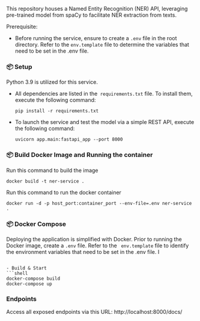 This repository houses a Named Entity Recognition (NER) API, leveraging
pre-trained model from spaCy to facilitate NER extraction from texts.

Prerequisite:
  -  Before running the service, ensure to create a `.env` file in the root directory. Refer to the
  `env.template` file to determine the variables that need to be set in the
  .env
  file.

### 📦 Setup

Python 3.9 is utilized for this service.

- All dependencies are listed in the` requirements.txt` file. To install them,
  execute the following command:

    ```shell
    pip install -r requirements.txt
    ```

- To launch the service and test the model via a simple REST API, execute the
  following command:
    ```shell   
    uvicorn app.main:fastapi_app --port 8000
    ```

### 📦 Build Docker Image and Running the container

 Run this command to build the image

   ```shell  
  docker build -t ner-service .
   ```

Run this command to run the docker container
   ```shell  
  docker run -d -p host_port:container_port --env-file=.env ner-service .
   ```

### 📦 Docker Compose

Deploying the application is simplified with Docker. Prior to running the
Docker image, create a `.env` file. Refer to the ` env.template` file to
identify the environment variables that need to be set in the .env file.
I
   ```

- Build & Start
   ```shell  
  docker-compose build
  docker-compose up
  ```

### Endpoints

Access all exposed endpoints via this URL: http://localhost:8000/docs/
